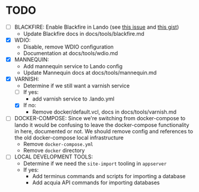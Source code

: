 TODO
====

- [ ] BLACKFIRE: Enable Blackfire in Lando (see [this issue](https://github.com/lando/lando/issues/511) and [this gist](https://gist.github.com/tylerssn/8923149702d4a796c5e103412c2370c3))
    - Update Blackfire docs in docs/tools/blackfire.md
- [x] WDIO:
    - Disable, remove WDIO configuration
    - Documentation at docs/tools/wdio.md
- [x] MANNEQUIN:
    - Add mannequin service to Lando config
    - Update Mannequin docs at docs/tools/mannequin.md
- [x] VARNISH:
    - Determine if we still want a varnish service
    - [ ] If yes:
        - add varnish service to .lando.yml
    - [x] If no:
        - Remove docker/default.vcl, docs in docs/tools/varnish.md
- [ ] DOCKER-COMPOSE: Since we're switching from docker-compose to lando it would be confusing to leave the docker-compose functionality in here, documented or not. We should remove config and references to the old docker-compose local infrastructure
    - Remove `docker-compose.yml`
    - Remove `docker` directory
- [ ] LOCAL DEVELOPMENT TOOLS:
    - Determine if we need the `site-import` tooling in `appserver`
    - If yes:
        - Add terminus commands and scripts for importing a database
        - Add acquia API commands for importing databases
